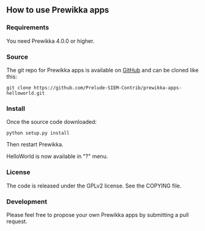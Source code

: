 ## How to use Prewikka apps

### Requirements

You need Prewikka 4.0.0 or higher.

### Source

The git repo for Prewikka apps is available on [GitHub](https://github.com/Prelude-SIEM-Contrib/prewikka-apps-helloworld) and can be cloned like this:

    git clone https://github.com/Prelude-SIEM-Contrib/prewikka-apps-helloworld.git

### Install

Once the source code downloaded:

    python setup.py install

Then restart Prewikka.

HelloWorld is now available in "?" menu.

### License

The code is released under the GPLv2 license. See the COPYING file.

### Development

Please feel free to propose your own Prewikka apps by submitting a pull request.
